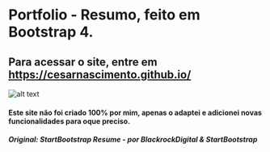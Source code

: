 # Portfolio - Resumo, feito em Bootstrap 4.
## Para acessar o site, entre em https://cesarnascimento.github.io/
![alt text](#)
#### Este site não foi criado 100% por mim, apenas o adaptei e adicionei novas funcionalidades para oque preciso.
##### Original: StartBootstrap Resume - por BlackrockDigital & StartBootstrap
